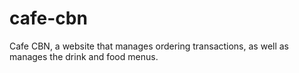 # cafe-cbn
Cafe CBN, a website that manages ordering transactions, as well as manages the drink and food menus.
